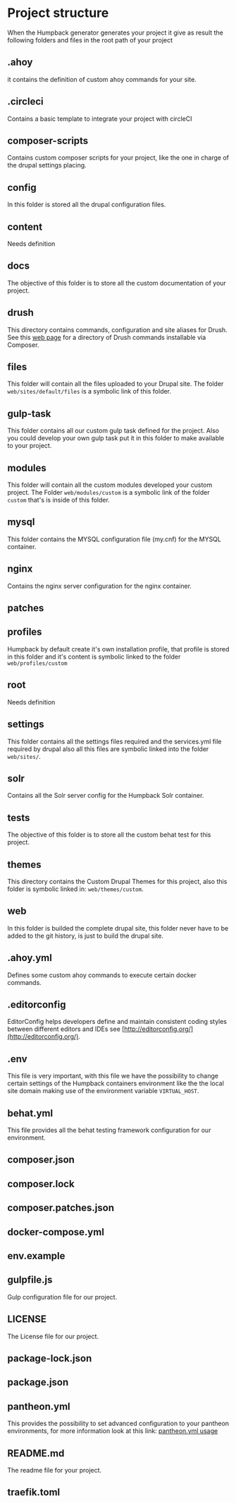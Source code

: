 # Project structure

When the Humpback generator generates your project it give as result the following folders and files in the root path of your project

## .ahoy
it contains the definition of custom ahoy commands for your site.

## .circleci
Contains a basic template to integrate your project with circleCI

## composer-scripts
Contains custom composer scripts for your project, like the one in charge of the drupal settings placing.

## config
In this folder is stored all the drupal configuration files.

## content
Needs definition

## docs
The objective of this folder is to store all the custom documentation of your project.

## drush
This directory contains commands, configuration and site aliases for Drush. See this [web page](https://packagist.org/search/?type=drupal-drush) for a directory of Drush commands installable via Composer.

## files
This folder will contain all the files uploaded to your Drupal site. The folder `web/sites/default/files` is a symbolic link of this folder.

## gulp-task
This folder contains all our custom gulp task defined for the project. Also you could develop your own gulp task put it in this folder to make available to your project.

## modules
This folder will contain all the custom modules developed your custom project. The Folder  `web/modules/custom` is a symbolic link of the folder `custom` that's is inside of this folder.

## mysql
This folder contains the MYSQL configuration file (my.cnf) for the MYSQL container.

## nginx
Contains the nginx server configuration for the nginx container.

## patches

## profiles
Humpback by default create it's own installation profile, that profile is stored in this folder and it's content is symbolic linked to the folder `web/profiles/custom`

## root
Needs definition

## settings
This folder contains all the settings files required and the services.yml file required by drupal also all this files are symbolic linked into the folder `web/sites/`.

## solr
Contains all the Solr server config for the Humpback Solr container.

## tests
The objective of this folder is to store all the custom behat test for this project.

## themes
This directory contains the Custom Drupal Themes for this project, also this folder is symbolic linked in: `web/themes/custom`.

## web
In this folder is builded the complete drupal site, this folder never have to be added to the git history, is just to build the drupal site.

## .ahoy.yml
Defines some custom ahoy commands to execute certain docker commands.

## .editorconfig
EditorConfig helps developers define and maintain consistent coding styles between different editors and IDEs see [http://editorconfig.org/](http://editorconfig.org/).

## .env
This file is very important, with this file we have the possibility to change certain settings of the Humpback containers environment like the the local site domain making use of the environment variable `VIRTUAL_HOST`.

## behat.yml
This file provides all the behat testing framework configuration for our environment.

## composer.json

## composer.lock

## composer.patches.json

## docker-compose.yml

## env.example

## gulpfile.js
Gulp configuration file for our project.

## LICENSE
The License file for our project.

## package-lock.json

## package.json

## pantheon.yml
This provides the possibility to set advanced configuration to your pantheon environments, for more information look at this link: [pantheon.yml usage](https://pantheon.io/docs/pantheon-yml/)

## README.md
The readme file for your project.

## traefik.toml
